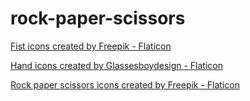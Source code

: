 # rock-paper-scissors

<a href="https://www.flaticon.com/free-icons/fist" title="fist icons">Fist icons created by Freepik - Flaticon</a>

<a href="https://www.flaticon.com/free-icons/hand" title="hand icons">Hand icons created by Glassesboydesign - Flaticon</a>

<a href="https://www.flaticon.com/free-icons/rock-paper-scissors" title="rock paper scissors icons">Rock paper scissors icons created by Freepik - Flaticon</a>